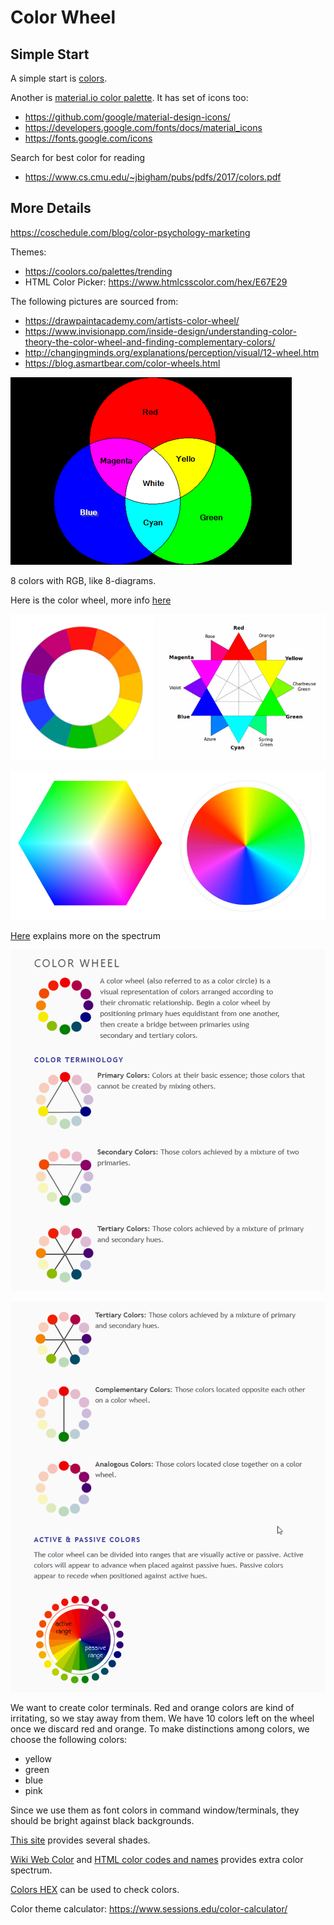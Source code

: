 # Color Wheel

## Simple Start
A simple start is [colors](https://htmlpreview.github.io/?https://github.com/psilons/system-setup-notes/blob/master/colors/colors.html).

Another is [material.io color palette](https://material.io/archive/guidelines/style/color.html#color-color-palette).
It has set of icons too:
- https://github.com/google/material-design-icons/
- https://developers.google.com/fonts/docs/material_icons
- https://fonts.google.com/icons

Search for best color for reading
- https://www.cs.cmu.edu/~jbigham/pubs/pdfs/2017/colors.pdf

## More Details

https://coschedule.com/blog/color-psychology-marketing

Themes:
- https://coolors.co/palettes/trending
- HTML Color Picker: https://www.htmlcsscolor.com/hex/E67E29


The following pictures are sourced from:
- https://drawpaintacademy.com/artists-color-wheel/
- https://www.invisionapp.com/inside-design/understanding-color-theory-the-color-wheel-and-finding-complementary-colors/
- http://changingminds.org/explanations/perception/visual/12-wheel.htm
- https://blog.asmartbear.com/color-wheels.html

![rgb](rgb.png)

8 colors with RGB, like 8-diagrams.

Here is the color wheel, more info [here](https://en.wikipedia.org/wiki/Harmony_(color))

![color wheel](12_color_wheel.png)

![color cube](color_cube_disk.png)

[Here](https://worqx.com/color/color_wheel.htm) explains more on the spectrum

![cwe](color_wheel_explained.png)

![cwe](color_wheel_explained2.png)

We want to create color terminals.
Red and orange colors are kind of irritating, so we stay away from them.
We have 10 colors left on the wheel once we discard red and orange.
To make distinctions among colors, we choose the following colors:
- yellow
- green
- blue
- pink

Since we use them as font colors in command window/terminals, they should be
bright against black backgrounds.

[This site](https://graf1x.com/category/color-shades/) provides several shades.

[Wiki Web Color](https://en.wikipedia.org/wiki/Web_colors) and
[HTML color codes and names](https://www.computerhope.com/htmcolor.htm#color-codes)
provides extra color spectrum.

[Colors HEX](https://www.w3schools.com/colors/colors_hexadecimal.asp) can be used
to check colors.

Color theme calculator: https://www.sessions.edu/color-calculator/
